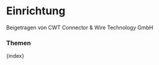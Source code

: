 <!-- add-breadcrumbs -->
# Einrichtung
<span class="text-muted contributed-by">Beigetragen von CWT Connector & Wire Technology GmbH</span>

### Themen

{index}
